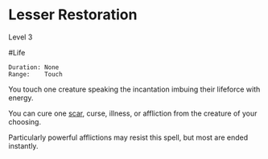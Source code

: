 # Lesser Restoration

Level 3

#Life

	Duration: None
	Range:    Touch

You touch one creature speaking the incantation imbuing their lifeforce with energy.

You can cure one [scar](../../../../Player%20Characters/Derived%20Statistics/Scars.md), curse, illness, or affliction from the creature of your choosing.

Particularly powerful afflictions may resist this spell, but most are ended instantly.